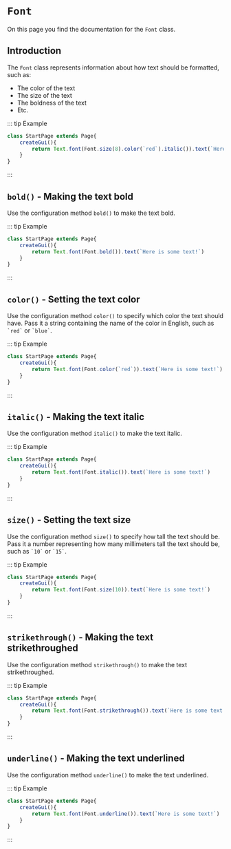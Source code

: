 <script>
	import ViewApp from '$lib/ViewApp.svelte'
</script>

# `Font`
On this page you find the documentation for the `Font` class.


## Introduction
The `Font` class represents information about how text should be formatted, such as:

* The color of the text
* The size of the text
* The boldness of the text
* Etc.

::: tip Example

```js baga-show
class StartPage extends Page{
	createGui(){
		return Text.font(Font.size(8).color(`red`).italic()).text(`Here is some text!`)
	}
}
```

:::




## `bold()` - Making the text bold
Use the configuration method `bold()` to make the text bold.

::: tip Example

```js baga-show-editor-code
class StartPage extends Page{
	createGui(){
		return Text.font(Font.bold()).text(`Here is some text!`)
	}
}
```

:::




## `color()` - Setting the text color
Use the configuration method `color()` to specify which color the text should have. Pass it a string containing the name of the color in English, such as `` `red` `` or `` `blue` ``.

::: tip Example

```js baga-show-editor-code
class StartPage extends Page{
	createGui(){
		return Text.font(Font.color(`red`)).text(`Here is some text!`)
	}
}
```

:::




## `italic()` - Making the text italic
Use the configuration method `italic()` to make the text italic.

::: tip Example

```js baga-show-editor-code
class StartPage extends Page{
	createGui(){
		return Text.font(Font.italic()).text(`Here is some text!`)
	}
}
```

:::




## `size()` - Setting the text size
Use the configuration method `size()` to specify how tall the text should be. Pass it a number representing how many millimeters tall the text should be, such as `` `10` `` or `` `15` ``.

::: tip Example

```js baga-show-editor-code
class StartPage extends Page{
	createGui(){
		return Text.font(Font.size(10)).text(`Here is some text!`)
	}
}
```

:::




## `strikethrough()` - Making the text strikethroughed
Use the configuration method `strikethrough()` to make the text strikethroughed.

::: tip Example

```js baga-show-editor-code
class StartPage extends Page{
	createGui(){
		return Text.font(Font.strikethrough()).text(`Here is some text!`)
	}
}
```

:::




## `underline()` - Making the text underlined
Use the configuration method `underline()` to make the text underlined.

::: tip Example

```js baga-show-editor-code
class StartPage extends Page{
	createGui(){
		return Text.font(Font.underline()).text(`Here is some text!`)
	}
}
```

:::